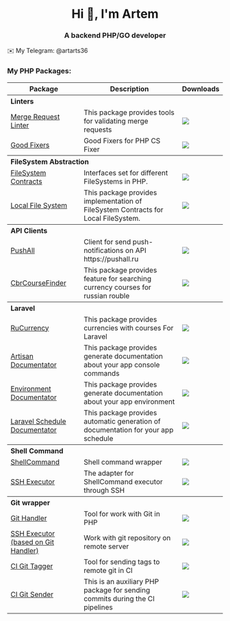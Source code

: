 <h1 align="center">Hi 👋, I'm Artem</h1>
<h3 align="center">A backend PHP/GO developer</h3>

✉️ My Telegram: @artarts36

### My PHP Packages:

<table>
    <thead>
        <tr>
            <th>Package</th>
            <th>Description</th>
            <th>Downloads</th>
        </tr>
    </thead>
    <tbody>
        <tr>
            <th colspan="3">
                <div align="left">Linters</div>
            </th>
        </tr>
        <tr>
            <td>
                <a href="https://github.com/ArtARTs36/php-merge-request-linter">
                    Merge Request Linter
                </a>
            </td>
            <td>
                This package provides tools for validating merge requests
            </td>
            <td>
                <img src="https://poser.pugx.org/artarts36/merge-request-linter/d/total.svg">
            </td>
        </tr>
        <tr>
            <td>
                <a href="https://github.com/ArtARTs36/php-cs-fixer-good-fixers">
                    Good Fixers
                </a>
            </td>
            <td>
                Good Fixers for PHP CS Fixer
            </td>
            <td>
                <img src="https://poser.pugx.org/artarts36/php-cs-fixer-good-fixers/d/total.svg">
            </td>
        </tr>
        <tr>
            <th colspan="3">
                <div align="left">FileSystem Abstraction</div>
            </th>
        </tr>
        <tr>
            <td>
                <a href="https://github.com/ArtARTs36/php-file-system-contracts">
                    FileSystem Contracts
                </a>
            </td>
            <td>
                Interfaces set for different FileSystems in PHP.
            </td>
            <td>
                <img src="https://poser.pugx.org/artarts36/file-system-contracts/d/total.svg">
            </td>
        </tr>
        <tr>
            <td>
                <a href="https://github.com/ArtARTs36/php-local-file-system">
                    Local File System
                </a>
            </td>
            <td>
                This package provides implementation of FileSystem Contracts for Local FileSystem.
            </td>
            <td>
            <img src="https://poser.pugx.org/artarts36/local-file-system/d/total.svg">
            </td>
        </tr>
        <tr>
            <th colspan="3">
                <div align="left">API Clients</div>
            </th>
        </tr>
        <tr>
            <td>
                <a href="https://github.com/ArtARTs36/PushAllSender">
                    PushAll
                </a>
            </td>
            <td>
                Client for send push-notifications on API https://pushall.ru
            </td>
            <td>
            <img src="https://poser.pugx.org/artarts36/pushall-sender/d/total.svg">
            </td>
        </tr>
        <tr>
            <td>
                <a href="https://github.com/ArtARTs36/cbr-course-finder">
                    CbrCourseFinder
                </a>
            </td>
            <td>
                This package provides feature for searching currency courses for russian rouble
            </td>
            <td>
            <img src="https://poser.pugx.org/artarts36/cbr-course-finder/d/total.svg">
            </td>
        </tr>
        <tr>
            <th colspan="3">
                <div align="left">Laravel</div>
            </th>
        </tr>
        <tr>
            <td>
                <a href="https://github.com/ArtARTs36/laravel-ru-currency">
                    RuCurrency
                </a>
            </td>
            <td>
                This package provides currencies with courses For Laravel
            </td>
            <td>
                <img src="https://poser.pugx.org/artarts36/laravel-ru-currency/d/total.svg">
            </td>
        </tr>
        <tr>
            <td>
                <a href="https://github.com/ArtARTs36/php-artisan-documentator">
                    Artisan Documentator
                </a>
            </td>
            <td>
                This package provides generate documentation about your app console commands
            </td>
            <td>
                <img src="https://poser.pugx.org/artarts36/artisan-documentator/d/total.svg">
            </td>
        </tr>
        <tr>
            <td>
                <a href="https://github.com/ArtARTs36/php-laravel-env-documentator">
                    Environment Documentator
                </a>
            </td>
            <td>
                This package provides generate documentation about your app environment
            </td>
            <td>
                <img src="https://poser.pugx.org/artarts36/laravel-env-documentator/d/total.svg">
            </td>
        </tr>
        <tr>
            <td>
                <a href="https://github.com/ArtARTs36/laravel-schedule-documentator">
                    Laravel Schedule Documentator
                </a>
            </td>
            <td>
                This package provides automatic generation of documentation for your app schedule
            </td>
            <td>
                <img src="https://poser.pugx.org/artarts36/laravel-schedule-documentator/d/total.svg">
            </td>
        </tr>
        <tr>
            <th colspan="3">
                <div align="left">Shell Command</div>
            </th>
        </tr>
        <tr>
            <td>
                <a href="https://github.com/ArtARTs36/ShellCommand">
                   ShellCommand
                </a>
            </td>
            <td>
                Shell command wrapper
            </td>
            <td>
                <img src="https://poser.pugx.org/artarts36/shell-command/d/total.svg">
            </td>
        </tr>
        <tr>
            <td>
                <a href="https://github.com/ArtARTs36/php-shell-command-ssh-executor">
                   SSH Executor
                </a>
            </td>
            <td>
                The adapter for ShellCommand executor through SSH
            </td>
            <td>
                <img src="https://poser.pugx.org/artarts36/shell-command-ssh-executor/d/total.svg">
            </td>
        </tr>
        <tr>
            <th colspan="3">
                <div align="left">Git wrapper</div>
            </th>
        </tr>
        <tr>
            <td>
                <a href="https://github.com/ArtARTs36/GitHandler">
                   Git Handler
                </a>
            </td>
            <td>
                Tool for work with Git in PHP
            </td>
            <td>
                <img src="https://poser.pugx.org/artarts36/git-handler/d/total.svg">
            </td>
        </tr>
        <tr>
            <td>
                <a href="https://github.com/ArtARTs36/php-git-handler-remote">
                   SSH Executor (based on Git Handler)
                </a>
            </td>
            <td>
                Work with git repository on remote server
            </td>
            <td>
                <img src="https://poser.pugx.org/artarts36/git-handler-remote/d/total.svg">
            </td>
        </tr>
        <tr>
            <td>
                <a href="https://github.com/ArtARTs36/php-ci-git-tagger">
                   CI Git Tagger
                </a>
            </td>
            <td>
                Tool for sending tags to remote git in CI
            </td>
            <td>
                <img src="https://poser.pugx.org/artarts36/ci-git-tagger/d/total.svg">
            </td>
        </tr>
        <tr>
            <td>
                <a href="https://github.com/ArtARTs36/php-ci-git-sender">
                   CI Git Sender
                </a>
            </td>
            <td>
                This is an auxiliary PHP package for sending commits during the CI pipelines
            </td>
            <td>
                <img src="https://poser.pugx.org/artarts36/ci-git-sender/d/total.svg">
            </td>
        </tr>
    </tbody>
</table>
